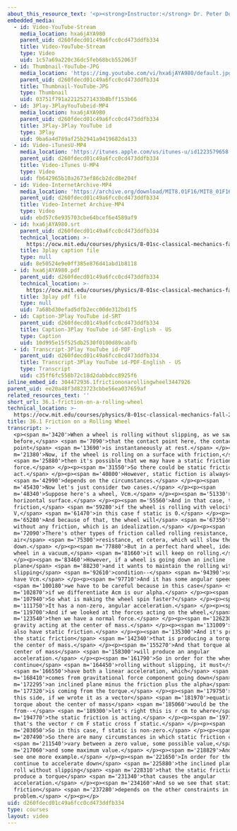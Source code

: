 ```yaml
---
about_this_resource_text: '<p><strong>Instructor:</strong> Dr. Peter Dourmashkin</p>'
embedded_media:
  - id: Video-YouTube-Stream
    media_location: hxa6jAYA980
    parent_uid: d260fdecd01c49a6fcc0cd473ddfb334
    title: Video-YouTube-Stream
    type: Video
    uid: 1c57a69a220c36dc5feb68bcb552063f
  - id: Thumbnail-YouTube-JPG
    media_location: 'https://img.youtube.com/vi/hxa6jAYA980/default.jpg'
    parent_uid: d260fdecd01c49a6fcc0cd473ddfb334
    title: Thumbnail-YouTube-JPG
    type: Thumbnail
    uid: 03751f791a22125271433b8bff153b66
  - id: 3Play-3PlayYouTubeid-MP4
    media_location: hxa6jAYA980
    parent_uid: d260fdecd01c49a6fcc0cd473ddfb334
    title: 3Play-3Play YouTube id
    type: 3Play
    uid: 9ba6a4d789af25b2941a9419682da133
  - id: Video-iTunesU-MP4
    media_location: 'https://itunes.apple.com/us/itunes-u/id1223579658'
    parent_uid: d260fdecd01c49a6fcc0cd473ddfb334
    title: Video-iTunes U-MP4
    type: Video
    uid: fb642965b10a2673ef86cb2dcd8e204f
  - id: Video-InternetArchive-MP4
    media_location: 'https://archive.org/download/MIT8.01F16/MIT8_01F16_L36v02_360p.mp4'
    parent_uid: d260fdecd01c49a6fcc0cd473ddfb334
    title: Video-Internet Archive-MP4
    type: Video
    uid: ebd57c6e935703cbe64bcef6e4589af9
  - id: hxa6jAYA980.srt
    parent_uid: d260fdecd01c49a6fcc0cd473ddfb334
    technical_location: >-
      https://ocw.mit.edu/courses/physics/8-01sc-classical-mechanics-fall-2016/week-12-rotations-and-translation-rolling/36.1-friction-on-a-rolling-wheel/36.1-friction-on-a-rolling-wheel/hxa6jAYA980.srt
    title: 3play caption file
    type: null
    uid: 8e50524e9e0ff385e876d41abd1b8118
  - id: hxa6jAYA980.pdf
    parent_uid: d260fdecd01c49a6fcc0cd473ddfb334
    technical_location: >-
      https://ocw.mit.edu/courses/physics/8-01sc-classical-mechanics-fall-2016/week-12-rotations-and-translation-rolling/36.1-friction-on-a-rolling-wheel/36.1-friction-on-a-rolling-wheel/hxa6jAYA980.pdf
    title: 3play pdf file
    type: null
    uid: 7a68bd30efad5dfb2ecc00de312bd1f5
  - id: Caption-3Play YouTube id-SRT
    parent_uid: d260fdecd01c49a6fcc0cd473ddfb334
    title: Caption-3Play YouTube id-SRT-English - US
    type: Caption
    uid: 10d995e15f525db2530f0100d89cabfb
  - id: Transcript-3Play YouTube id-PDF
    parent_uid: d260fdecd01c49a6fcc0cd473ddfb334
    title: Transcript-3Play YouTube id-PDF-English - US
    type: Transcript
    uid: c35ff6fc558b72c18d2dabbdcc8925f6
inline_embed_id: 304472936.1frictiononarollingwheel3447926
parent_uid: ee20a48f3d823723cbbe56ea037659af
related_resources_text: ''
short_url: 36.1-friction-on-a-rolling-wheel
technical_location: >-
  https://ocw.mit.edu/courses/physics/8-01sc-classical-mechanics-fall-2016/week-12-rotations-and-translation-rolling/36.1-friction-on-a-rolling-wheel/36.1-friction-on-a-rolling-wheel
title: 36.1 Friction on a Rolling Wheel
transcript: >-
  <p><span m='3420'>When a wheel is rolling without slipping, as we saw
  before,</span> <span m='7090'>that the contact point here, the contact
  point</span> <span m='13690'>is instantaneously at rest.</span> </p><p><span
  m='21380'>Now, if the wheel is rolling on a surface with friction,</span>
  <span m='25880'>then it's possible that we may have a static friction
  force.</span> </p><p><span m='31550'>So there could be static friction may
  act.</span> </p><p><span m='40800'>However, static fiction is always</span>
  <span m='42990'>depends on the circumstances.</span> </p><p><span
  m='45430'>Now let's just consider two cases.</span> </p><p><span
  m='48340'>Suppose here's a wheel, Vcm.</span> </p><p><span m='51330'>This is a
  horizontal surface.</span> </p><p><span m='55560'>And in that case, the static
  friction,</span> <span m='59280'>if the wheel is rolling with velocity
  V,</span> <span m='61470'>in this case f static is 0.</span> </p><p><span
  m='65280'>And because of that, the wheel will</span> <span m='67350'>roll
  without any friction, which is an idealization.</span> </p><p><span
  m='72090'>There's other types of friction called rolling resistance,
  air</span> <span m='75300'>resistance, et cetera, which will slow the wheel
  down.</span> </p><p><span m='77880'>But in a perfect hard wheel, idealized
  wheel in a vacuum,</span> <span m='81660'>it will keep on rolling.</span>
  </p><p><span m='83460'>However, if a wheel is going down an incline
  plane</span> <span m='88230'>and it wants to maintain the rolling without
  slipping</span> <span m='92610'>condition--</span> <span m='94390'>so here we
  have Vcm.</span> </p><p><span m='97710'>And it has some angular speed--</span>
  <span m='100180'>we have to be careful because in this case</span> <span
  m='102870'>if we differentiate Acm is our alpha.</span> </p><p><span
  m='107940'>So what is making the wheel spin faster?</span> </p><p><span
  m='111750'>It has a non-zero, angular acceleration.</span> </p><p><span
  m='119700'>And if we looked at the forces acting on the wheel,</span> <span
  m='123540'>then we have a normal force.</span> </p><p><span m='126230'>We have
  gravity acting at the center of mass.</span> </p><p><span m='131009'>And we
  also have static friction.</span> </p><p><span m='135300'>And it's precisely
  the static friction</span> <span m='142340'>that is producing a torque about
  the center of mass.</span> </p><p><span m='155270'>And that torque about the
  center of mass</span> <span m='158300'>will produce an angular
  acceleration.</span> </p><p><span m='161790'>So in order for the wheel to
  continue</span> <span m='164450'>rolling without slipping, it must</span>
  <span m='166550'>have both a linear acceleration, which</span> <span
  m='168410'>comes from gravitational force component going down</span> <span
  m='172295'>an inclined plane minus the friction plus the alpha</span> <span
  m='177320'>is coming from the torque.</span> </p><p><span m='179750'>And so
  this side, if we wrote it as a vector</span> <span m='181970'>equation, the
  torque about the center of mass</span> <span m='185060'>would be the vector
  from--</span> <span m='189300'>let's right this is r cm to where</span> <span
  m='194770'>the static friction is acting.</span> </p><p><span m='197170'>So
  that's the vector r cm F static cross f static.</span> </p><p><span
  m='203050'>So in this case, f static is non-zero.</span> </p><p><span
  m='207490'>So there are many circumstances in which static friction can</span>
  <span m='211540'>vary between a zero value, some possible value,</span> <span
  m='217060'>and some maximum value.</span> </p><p><span m='218829'>And here we
  see one more example.</span> </p><p><span m='221650'>In order for the wheel to
  continue to accelerate down</span> <span m='225880'>the inclined plane and
  roll without slipping</span> <span m='228310'>that the static friction must
  produce a torque</span> <span m='231340'>that causes the angular
  acceleration.</span> </p><p><span m='234160'>And so we see that static
  friction</span> <span m='237280'>depends on the other constraints in the
  problem.</span> </p><p></p>
uid: d260fdecd01c49a6fcc0cd473ddfb334
type: courses
layout: video
---
```

